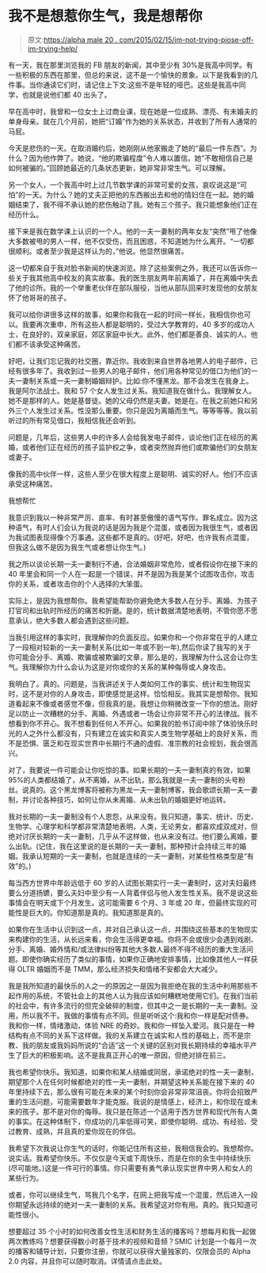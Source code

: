 # 我不是想惹你生气，我是想帮你

> 原文:[https://alpha male 20 . com/2015/02/15/im-not-trying-piose-off-im-trying-help/](https://alphamale20.com/2015/02/15/im-not-trying-piss-off-im-trying-help/)

有一天，我在那里浏览我的 FB 朋友的新闻，其中至少有 30%是我高中同学。有一些积极的东西在那里，但总的来说，这不是一个愉快的景象。以下是我看到的几件事。当你通读它们时，请记住上下文:这些不是年轻的哑巴。这些是我高中同学，也就是说他们都 40 出头了。

早在高中时，我曾和一位女士上过商业课，现在她是一位成熟、漂亮、有未婚夫的单身母亲。就在几个月前，她把“订婚”作为她的关系状态，并收到了所有人通常的马屁。

今天是悲伤的一天。在取消婚约后，她刚刚从他家搬走了她的“最后一件东西”。为什么？因为他作弊了。她说，“他的欺骗程度”令人难以置信。她“不敢相信自己是如何被骗的。”回顾她最近的几条状态更新，她非常非常生气。可以理解。

另一个女人，一个我高中时上过几节数学课的非常可爱的女孩，哀叹说这是“可怕”的一天。为什么？她的丈夫正把他的东西搬出去和他的情妇住在一起。她的婚姻结束了，我不得不承认她的悲伤触动了我。她有三个孩子。我只能想象他们正在经历什么。

接下来是我在数学课上认识的一个人。他的一夫一妻制的两年女友“突然”甩了他像大多数被甩的男人一样，他不仅受伤，而且困惑，不知道她为什么离开。“一切都很顺利。或者至少我是这样认为的，”他说。他显然很痛苦。

这一切都来自于我对脸书新闻的快速浏览。除了这些案例之外，我还可以告诉你一些关于我其他高中校友的真实故事。我的医生朋友两年前离婚了，并在离婚中失去了他的诊所。我的一个举重老伙伴在部队服役，当他从部队回来时发现他的女朋友怀了他哥哥的孩子。

我可以给你讲很多这样的故事，如果你和我在一起的时间一样长，我相信你也可以。我要再次重申，所有这些人都是聪明的，受过大学教育的，40 多岁的成功人士，在良好的，双亲家庭，郊区家庭中长大。此外，他们都是善良、诚实的人。他们都不该承受这种痛苦。

好吧，让我们忘记我的社交圈，靠近你。我收到来自世界各地男人的电子邮件，已经有很多年了。我收到过一些男人的电子邮件，他们用各种常见的借口为他们的一夫一妻制关系或一夫一妻制婚姻辩护。比如:你不懂黑龙。那不会发生在我身上。我是阿尔法战士。我和 57 个女人发生过关系。我知道我在做什么。我理解女人。她不是那样的人。她是基督徒。她的父母仍然是夫妻。她是在。在我之前她只和另外三个人发生过关系。性没那么重要。你只是因为离婚而生气。等等等等。我以前听过的所有常见借口，我相信我还会听到。

问题是，几年后，这些男人中的许多人会给我发电子邮件，谈论他们正在经历的离婚，或者他们正在经历的孩子监护权之争，或者突然抛弃他们或欺骗他们的女朋友或妻子。

像我的高中伙伴一样，这些人至少在很大程度上是聪明、诚实的好人。他们不应该承受这种痛苦。

我想帮忙

我意识到我以一种非常严厉、直率、有时甚至傲慢的语气写作。罪名成立。因为这种语气，有时人们会认为我说的话是因为我是个混蛋，或者因为我很生气，或者因为我试图表现得像个万事通。这些都不是真的。(好吧，好吧，也许我有点混蛋，但我这么做不是因为我生气或者想让你生气。)

我之所以谈论长期一夫一妻制行不通，合法婚姻非常危险，或者假设你在接下来的 40 年里会和同一个人在一起是一个错误，并不是因为我是某个试图攻击你，攻击你的关系，或者攻击你的个人选择的大笨蛋。

实际上，是因为我想帮你。我希望能帮助你避免绝大多数人在分手、离婚、为孩子打官司和出轨时所经历的痛苦和折磨。是的，统计数据清楚地表明，不管你愿不愿意承认，绝大多数人都会遇到这些问题。

当我引用这样的事实时，我理解你的负面反应。如果你和一个你非常在乎的人建立了一段相对较新的一夫一妻制关系(比如一年或不到一年),然后你读了我写的关于你可能会分手、离婚、欺骗或被欺骗的文章，那么是的，我理解为什么这会让你生气。我理解你为什么会认为这是对你或你的关系的某种侮辱或人身攻击。

我明白了。真的。问题是，当我讲述关于人类如何工作的事实、统计和生物现实时，这不是对你的人身攻击，即使感觉是这样。恰恰相反。我其实是想帮你。我知道看起来不像或者感觉不像，但我真的是。我想让你稍微改变一下你的想法。刚好足以防止一次糟糕的分手、离婚、外遇或者一场会让你非常不开心的法律战。我不想看到你不开心。我不想看到任何人不开心。如果我的脸书订阅中除了体验快乐时光的人之外什么都没有，只有建立在诚实和真实人类生物学基础上的良好关系，而不是恐惧、匮乏和在现实世界中长期行不通的虚假、准宗教的社会规划，我会很高兴。

对了，我要说一件可能会让你吃惊的事。如果长期的一夫一妻制真的有效，如果 95%的人类都结婚了，从不离婚，从不出轨，那么我就是一夫一妻制的头号粉丝。说真的。这个黑龙博客将被称为黑龙一夫一妻制博客，我会歌颂长期一夫一妻制，并讨论各种技巧，如何让你从未离婚、从未出轨的婚姻更好地运转。

我对长期的一夫一妻制没有个人恩怨，从来没有。我只知道，事实、统计、历史、生物学、心理学和科学都非常清楚地表明，人类，无论男女，都喜欢成双成对，但绝对讨厌长期的一夫一妻制，几乎从不这样做，也从来没有过。他们要么离婚，要么出轨。(记住，我在这里说的是长期的一夫一妻制，那种预计会持续三年的婚姻。我承认短期的一夫一妻制，也就是连续的一夫一妻制，对某些性格类型是“有效”的。)

每当西方世界中年龄远低于 60 岁的人试图长期实行一夫一妻制时，这对夫妇最终要么分道扬镳，要么夫妇中至少有一人背着伴侣与他人发生性关系。我不是说这些事情会在明天或下个月发生。这可能需要 6 个月、3 年或 20 年，但最终实现的可能性是巨大的。你知道那是真的。我知道那是真的。

如果你在生活中认识到这一点，并对自己承认这一点，并围绕这些基本的生物现实来构建你的生活，从长远来看，你会生活得更幸福。你将不会或很少会遇到戏剧、分手、离婚、婚外情和/或法律纠纷等其他大多数人最终不得不经历的重大生活问题。即使你确实经历了类似的事情，如果你正确地安排事情，比如像其他人一样获得 OLTR 婚姻而不是 TMM，那么经济损失和情绪不安都会大大减少。

我是我所知道的最快乐的人之一的原因之一是因为我拒绝在我的生活中利用那些不起作用的系统，不管社会上的其他人认为我应该如何糟糕地使用它们。在我们当前的社会中，有许多流行的但完全破碎的制度，但其中之一是长期的一夫一妻制。没用，所以我不干。我做的事情有点不同。但是听听这个:我和你一样是配对债券。我和你一样，情绪激动，体验 NRE 的奇妙。我和你一样坠入爱河。我只是在一种结构有点不同的关系下这样做。我的关系建立在诚实和人性的基础上，而不是宗教、我的朋友或我妈妈所说的“合适”这一个关键的区别对我长期持续的幸福水平产生了巨大的积极影响。这不是我真正开心的唯一原因，但绝对排在前三。

我也希望你快乐。我知道，如果你和某人结婚或同居，承诺绝对的性一夫一妻制，期望那个人在任何时候都绝对的性一夫一妻制，并期望这种关系能在接下来的 40 年里持续下去，那么很有可能在未来的某个时刻你会非常非常沮丧。你将会招致严重的生活问题，可能需要数年才能克服。我说的是情感上，经济上，和你现在或未来的孩子。那不是对你的侮辱。我只是在陈述一个适用于西方世界和现代所有人类的事实。在这种体制下，你成功的几率低得可笑，即使你聪明、成功、有经验、受过教育、成熟，并且真的爱你现在的伴侣。

我希望下次我说让你生气的话时，你能记住所有这些，我相信我会的。我想帮你。说实话。我希望你快乐。不仅仅是今天或下周快乐，而是在你的余生中持续快乐(尽可能地。)这是一件可行的事情。你只需要有勇气承认现实世界中男人和女人的某些行为。

或者，你可以继续生气，骂我几个名字，在网上把我写成一个混蛋，然后进入一段你期望永远持续的绝对一夫一妻制的关系。我希望这对你有用。真的。我只知道可能性很小。

想要超过 35 个小时的如何改善女性生活和财务生活的播客吗？想每月和我一起做两次教练吗？想要获得数小时基于技术的视频和音频？SMIC 计划是一个每月一次的播客和辅导计划，只要你注册，你就可以获得大量独家的、仅限会员的 Alpha 2.0 内容，并且你可以随时取消。详情请点击此处。